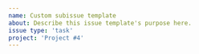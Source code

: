 ```yaml
---
name: Custom subissue template
about: Describe this issue template's purpose here.
issue type: 'task'
project: 'Project #4'
---
```


